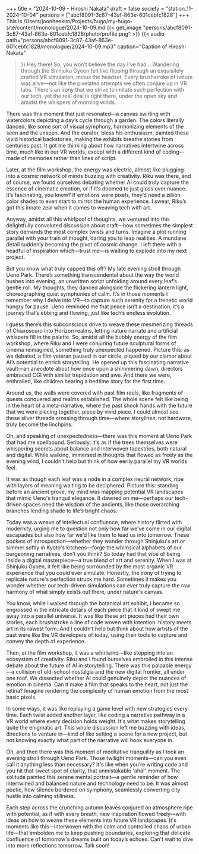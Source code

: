 +++
title = "2024-10-09 - Hiroshi Nakata"
draft = false
society = "station_11-2024-10-04"
persons = ["abcf8091-3c87-43af-863e-601cebfc1828"]
+++
This is /Users/joonheekim/Projects/hugo/my-hugo-site/content/monologue/2024-10-09.md
{{< get_image "persons/abcf8091-3c87-43af-863e-601cebfc1828/photo/profile.png" >}}
{{< audio
    path="persons/abcf8091-3c87-43af-863e-601cebfc1828/monologue/2024-10-09.mp3" 
    caption="Caption of Hiroshi Nakata"
>}}
Hey there! So, you won’t believe the day I’ve had...
Wandering through the Shinjuku Gyoen felt like flipping through an exquisitely crafted VR simulation, minus the headset. Every brushstroke of nature was alive—not like the pixelated attempts we often conjure up in VR labs. There's an irony that we strive to imitate such perfection with our tech, yet the real deal is right there, under the open sky and amidst the whispers of morning winds.

There was this moment that just resonated—a canvas swirling with watercolors depicting a day’s cycle through a garden. The colors literally danced, like some sort of visual symphony, harmonizing elements of the seen and the unseen. And the curator, bless his enthusiasm, painted these vivid historical backstories, making the exhibits breathe stories from centuries past. It got me thinking about how narratives intertwine across time, much like in our VR worlds, except with a different kind of coding—made of memories rather than lines of script.

Later, at the film workshop, the energy was electric, almost like plugging into a cosmic network of minds buzzing with creativity. Riku was there, and of course, we found ourselves debating whether AI could truly capture the essence of cinematic emotion, or if it’s doomed to just gloss over nuance. It’s fascinating, you know? If emotions were pixels, they’d need a zillion color shades to even start to mirror the human experience. I swear, Riku’s got this innate zeal when it comes to weaving tech with art.

Anyway, amidst all this whirlpool of thoughts, we ventured into this delightfully convoluted discussion about craft—how sometimes the simplest story demands the most complex twists and turns. Imagine a plot running parallel with your train of thought, daring you to leap realities. A mundane detail suddenly becoming the pivot of cosmic change. I left there with a headful of inspiration which—trust me—is waiting to explode into my next project.

But you know what truly capped this off? My late evening stroll through Ueno Park. There’s something transcendental about the way the world hushes into evening, an unwritten script unfolding around every leaf’s gentle roll. My thoughts, they danced alongside the flickering lantern light, choreographing quiet symphonies of calm. It’s in those moments I remember why I delve into VR—to capture such serenity for a frenetic world hungry for pause. Ueno reminded me that peace isn’t a destination, it’s a journey that’s ebbing and flowing, just like tech’s endless evolution.

I guess there’s this subconscious drive to weave these mesmerizing threads of Chiaroscuro into Horizon realms, letting nature narrate and artificial whispers fill in the palette.
So, amidst all the bubbly energy of the film workshop, where Riku and I were conjuring future sculptural forms of cinema reimagined, something truly unexpected happened. Picture this: as we debated, a film veteran paused in our circle, piqued by our clamor about AI’s potential to enrich storytelling. He opened up this fascinating narrative vault—an anecdote about how once upon a shimmering dawn, directors embraced CGI with similar trepidation and awe. And there we were, enthralled, like children hearing a bedtime story for the first time. 

Around us, the walls were covered with past film reels, like fragments of quests conquered and realms established. The whole scene felt like being in the heart of a meta-narrative, where the past shook hands with the future that we were piecing together, piece by vivid piece. I could almost see these silver threads crossing through time—where storylines, not hardware, truly become the linchpins.

Oh, and speaking of unexpectedness—there was this moment at Ueno Park that had me spellbound. Seriously, it's as if the trees themselves were whispering secrets about balance and interwoven tapestries, both natural and digital. While walking, immersed in thoughts that flowed as freely as the evening wind, I couldn't help but think of how eerily parallel my VR worlds feel.

It was as though each leaf was a node in a complex neural network, ripe with layers of meaning waiting to be deciphered. Picture this: standing before an ancient grove, my mind was mapping potential VR landscapes that mimic Ueno's tranquil elegance. It dawned on me—perhaps our tech-driven spaces need the wisdom of the ancients, like those overarching branches lending shade to life’s bright chaos.

Today was a weave of intellectual confluence, where history flirted with modernity, urging me to question not only how far we’ve come in our digital escapades but also how far we’d like them to lead us into tomorrow. These pockets of introspection—whether they wander through Shinjuku's art or simmer softly in Kyoto's kitchens—forge the whimsical alphabets of our burgeoning narratives, don’t you think?
So today had that vibe of being inside a digital masterpiece—a true blend of art and serenity. When I was at Shinjuku Gyoen, it felt like being surrounded by the most organic VR experience that you could ever simulate. Honestly, the irony of trying to replicate nature's perfection struck me hard. Sometimes it makes you wonder whether our tech-driven simulations can ever truly capture the raw harmony of what simply exists out there, under nature's canvas.

You know, while I walked through the botanical art exhibit, I became so engrossed in the intricate details of each piece that it kind of swept me away into a parallel universe. It was like these art pieces had their own stories, each brushstroke a line of code woven with intention: history meets art in its rawest form. And I couldn’t help but think about how artists of the past were like the VR developers of today, using their tools to capture and convey the depth of experience.

Then, at the film workshop, it was a whirlwind—like stepping into an ecosystem of creativity. Riku and I found ourselves embroiled in this intense debate about the future of AI in storytelling. There was this palpable energy—a collision of old-school nostalgia and the new digital frontier, all under one roof. We dissected whether AI could genuinely depict the nuances of emotion in cinema. Can it make a film that speaks to the heart, not just the retina? Imagine rendering the complexity of human emotion from the most basic pixels.

In some ways, it was like replaying a game level with new strategies every time. Each twist added another layer, like coding a narrative pathway in a VR world where every decision holds weight. It's what makes storytelling quite the enigmatic art. This whole discussion left me buzzing with ideas, directions to venture in—kind of like setting a scene for a new project, but not knowing exactly what part of the narrative will hook everyone in.

Oh, and then there was this moment of meditative tranquility as I took an evening stroll through Ueno Park. Those twilight moments—can you even call it anything less than necessary? It's like when you’re writing code and you hit that sweet spot of clarity, that unmistakable 'aha!' moment. The solitude painted this serene mental portrait—a gentle reminder of how intertwined and balanced nature and technology need to be. It was almost poetic, how silence bordered on symphony, seamlessly converting city hustle into calming stillness.

Each step across the crunching autumn leaves conjured an atmosphere ripe with potential, as if with every breath, new inspiration flowed freely—with ideas on how to weave these elements into future VR landscapes. It's moments like this—interwoven with the calm and controlled chaos of urban life—that embolden me to keep pushing boundaries, exploring that delicate confluence of tomorrow's dreams built on today’s echoes.
Can't wait to dive into more reflections tomorrow. Talk soon!
